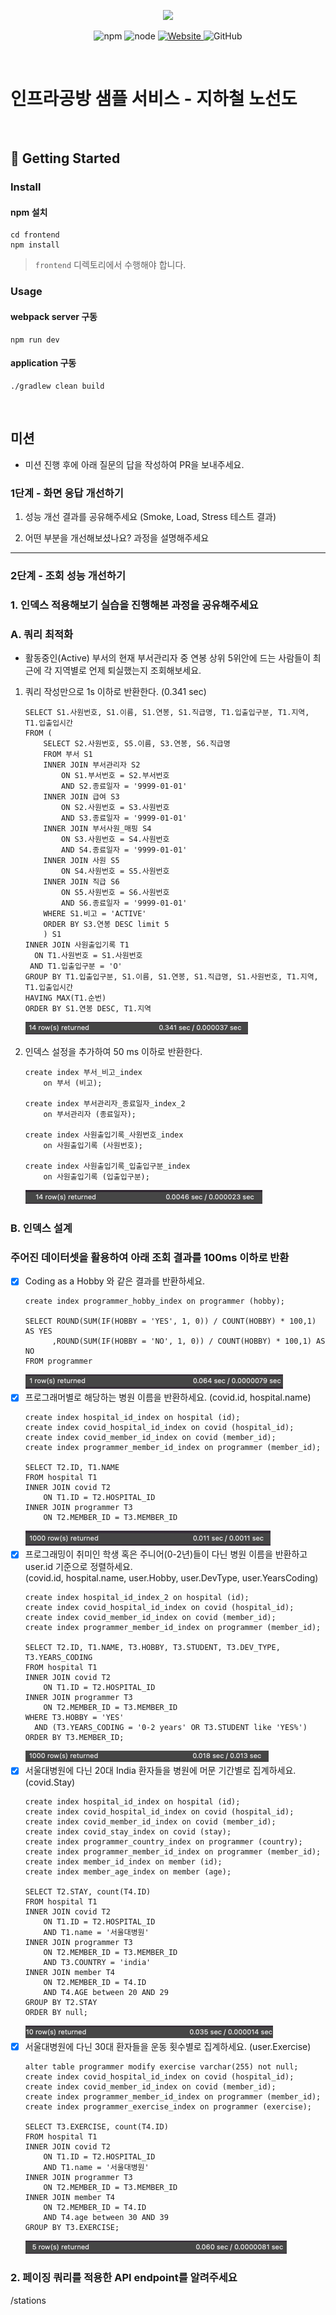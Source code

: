 <p align="center">
    <img width="200px;" src="https://raw.githubusercontent.com/woowacourse/atdd-subway-admin-frontend/master/images/main_logo.png"/>
</p>
<p align="center">
  <img alt="npm" src="https://img.shields.io/badge/npm-%3E%3D%205.5.0-blue">
  <img alt="node" src="https://img.shields.io/badge/node-%3E%3D%209.3.0-blue">
  <a href="https://edu.nextstep.camp/c/R89PYi5H" alt="nextstep atdd">
    <img alt="Website" src="https://img.shields.io/website?url=https%3A%2F%2Fedu.nextstep.camp%2Fc%2FR89PYi5H">
  </a>
  <img alt="GitHub" src="https://img.shields.io/github/license/next-step/atdd-subway-service">
</p>

<br>

# 인프라공방 샘플 서비스 - 지하철 노선도

<br>

## 🚀 Getting Started

### Install

#### npm 설치

```
cd frontend
npm install
```

> `frontend` 디렉토리에서 수행해야 합니다.

### Usage

#### webpack server 구동

```
npm run dev
```

#### application 구동

```
./gradlew clean build
```

<br>

## 미션

* 미션 진행 후에 아래 질문의 답을 작성하여 PR을 보내주세요.

### 1단계 - 화면 응답 개선하기

1. 성능 개선 결과를 공유해주세요 (Smoke, Load, Stress 테스트 결과)

2. 어떤 부분을 개선해보셨나요? 과정을 설명해주세요

---

### 2단계 - 조회 성능 개선하기

### 1. 인덱스 적용해보기 실습을 진행해본 과정을 공유해주세요

### A. 쿼리 최적화

- 활동중인(Active) 부서의 현재 부서관리자 중 연봉 상위 5위안에 드는 사람들이 최근에 각 지역별로 언제 퇴실했는지 조회해보세요.

1. 쿼리 작성만으로 1s 이하로 반환한다. (0.341 sec)

    ```mysql
    SELECT S1.사원번호, S1.이름, S1.연봉, S1.직급명, T1.입출입구분, T1.지역, T1.입출입시간
    FROM (
        SELECT S2.사원번호, S5.이름, S3.연봉, S6.직급명
        FROM 부서 S1
        INNER JOIN 부서관리자 S2
            ON S1.부서번호 = S2.부서번호
            AND S2.종료일자 = '9999-01-01'
        INNER JOIN 급여 S3
            ON S2.사원번호 = S3.사원번호
            AND S3.종료일자 = '9999-01-01'
        INNER JOIN 부서사원_매핑 S4
            ON S3.사원번호 = S4.사원번호
            AND S4.종료일자 = '9999-01-01'
        INNER JOIN 사원 S5
            ON S4.사원번호 = S5.사원번호
        INNER JOIN 직급 S6
            ON S5.사원번호 = S6.사원번호
            AND S6.종료일자 = '9999-01-01'
        WHERE S1.비고 = 'ACTIVE'
        ORDER BY S3.연봉 DESC limit 5
        ) S1
    INNER JOIN 사원출입기록 T1
      ON T1.사원번호 = S1.사원번호
     AND T1.입출입구분 = 'O'
    GROUP BY T1.입출입구분, S1.이름, S1.연봉, S1.직급명, S1.사원번호, T1.지역, T1.입출입시간
    HAVING MAX(T1.순번)
    ORDER BY S1.연봉 DESC, T1.지역
    ```
   ![쿼리작성.png](쿼리작성.png)

2. 인덱스 설정을 추가하여 50 ms 이하로 반환한다.
    ```mysql
    create index 부서_비고_index
        on 부서 (비고);
    
    create index 부서관리자_종료일자_index_2
        on 부서관리자 (종료일자);
    
    create index 사원출입기록_사원번호_index
        on 사원출입기록 (사원번호);
    
    create index 사원출입기록_입출입구분_index
        on 사원출입기록 (입출입구분);
    ```
   ![인덱스적용.png](인덱스적용.png)

### B. 인덱스 설계

### 주어진 데이터셋을 활용하여 아래 조회 결과를 100ms 이하로 반환

- [X] Coding as a Hobby 와 같은 결과를 반환하세요.
    ```mysql
    create index programmer_hobby_index on programmer (hobby);
    
    SELECT ROUND(SUM(IF(HOBBY = 'YES', 1, 0)) / COUNT(HOBBY) * 100,1)  AS YES
          ,ROUND(SUM(IF(HOBBY = 'NO', 1, 0)) / COUNT(HOBBY) * 100,1) AS NO
    FROM programmer
    ```
  ![img.png](img.png)
- [X] 프로그래머별로 해당하는 병원 이름을 반환하세요. (covid.id, hospital.name)
    ```mysql
    create index hospital_id_index on hospital (id);
    create index covid_hospital_id_index on covid (hospital_id);
    create index covid_member_id_index on covid (member_id);
    create index programmer_member_id_index on programmer (member_id);  

    SELECT T2.ID, T1.NAME
    FROM hospital T1
    INNER JOIN covid T2
        ON T1.ID = T2.HOSPITAL_ID
    INNER JOIN programmer T3
        ON T2.MEMBER_ID = T3.MEMBER_ID
    ```
  ![img_1.png](img_1.png)
- [X] 프로그래밍이 취미인 학생 혹은 주니어(0-2년)들이 다닌 병원 이름을 반환하고 user.id 기준으로 정렬하세요. <br/>
  (covid.id, hospital.name, user.Hobby, user.DevType, user.YearsCoding)
    ```mysql
    create index hospital_id_index_2 on hospital (id);
    create index covid_hospital_id_index on covid (hospital_id);
    create index covid_member_id_index on covid (member_id);
    create index programmer_member_id_index on programmer (member_id);  
  
    SELECT T2.ID, T1.NAME, T3.HOBBY, T3.STUDENT, T3.DEV_TYPE, T3.YEARS_CODING
    FROM hospital T1
    INNER JOIN covid T2
        ON T1.ID = T2.HOSPITAL_ID
    INNER JOIN programmer T3
        ON T2.MEMBER_ID = T3.MEMBER_ID
    WHERE T3.HOBBY = 'YES'
      AND (T3.YEARS_CODING = '0-2 years' OR T3.STUDENT like 'YES%')
    ORDER BY T3.MEMBER_ID;
    ```
  ![img_2.png](img_2.png)
- [X] 서울대병원에 다닌 20대 India 환자들을 병원에 머문 기간별로 집계하세요. (covid.Stay)
    ```mysql
    create index hospital_id_index on hospital (id);
    create index covid_hospital_id_index on covid (hospital_id);
    create index covid_member_id_index on covid (member_id);
    create index covid_stay_index on covid (stay);
    create index programmer_country_index on programmer (country);
    create index programmer_member_id_index on programmer (member_id);
    create index member_id_index on member (id);
    create index member_age_index on member (age);
    
    SELECT T2.STAY, count(T4.ID)
    FROM hospital T1
    INNER JOIN covid T2
        ON T1.ID = T2.HOSPITAL_ID
        AND T1.name = '서울대병원'
    INNER JOIN programmer T3
        ON T2.MEMBER_ID = T3.MEMBER_ID	
        AND T3.COUNTRY = 'india'
    INNER JOIN member T4
        ON T2.MEMBER_ID = T4.ID
        AND T4.AGE between 20 AND 29
    GROUP BY T2.STAY
    ORDER BY null;
    ```
  ![img_3.png](img_3.png)
- [X] 서울대병원에 다닌 30대 환자들을 운동 횟수별로 집계하세요. (user.Exercise)
    ```mysql
    alter table programmer modify exercise varchar(255) not null;
    create index covid_hospital_id_index on covid (hospital_id);
    create index covid_member_id_index on covid (member_id);
    create index programmer_member_id_index on programmer (member_id);
    create index programmer_exercise_index on programmer (exercise);
    
    SELECT T3.EXERCISE, count(T4.ID)
    FROM hospital T1
    INNER JOIN covid T2
        ON T1.ID = T2.HOSPITAL_ID
        AND T1.name = '서울대병원'
    INNER JOIN programmer T3
        ON T2.MEMBER_ID = T3.MEMBER_ID
    INNER JOIN member T4
        ON T2.MEMBER_ID = T4.ID
        AND T4.age between 30 AND 39
    GROUP BY T3.EXERCISE;
    ```
    ![img_4.png](img_4.png)
### 2. 페이징 쿼리를 적용한 API endpoint를 알려주세요
/stations


